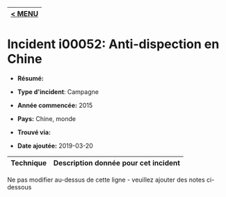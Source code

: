 |[< MENU](../README.md)|
|---|
# Incident i00052: Anti-dispection en Chine

* **Résumé:**

* **Type d'incident**: Campagne

* **Année commencée:** 2015

* **Pays:** Chine, monde

* **Trouvé via:**

* **Date ajoutée:** 2019-03-20
 

|Technique |Description donnée pour cet incident |
|--------- |------------------------- |


Ne pas modifier au-dessus de cette ligne - veuillez ajouter des notes ci-dessous